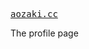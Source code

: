 <samp><a href="https://aozaki.cc" target="_blank" rel="noopener noreferrer">aozaki.cc</a></samp>

The profile page
